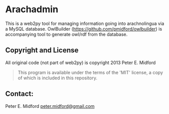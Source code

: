 # Arachadmin

This is a web2py tool for managing information going into arachnolingua via a MySQL database.  OwlBuilder (https://github.com/pmidford/owlbuilder) is
accompanying tool to generate owl/rdf from the database.

## Copyright and License

All original code (not part of web2py) is copyright 2013 Peter E. Midford

> This program is available under the terms of the 'MIT' license, a copy of which is included in this repository.

## Contact:
   Peter E. Midford
   peter.midford@gmail.com
